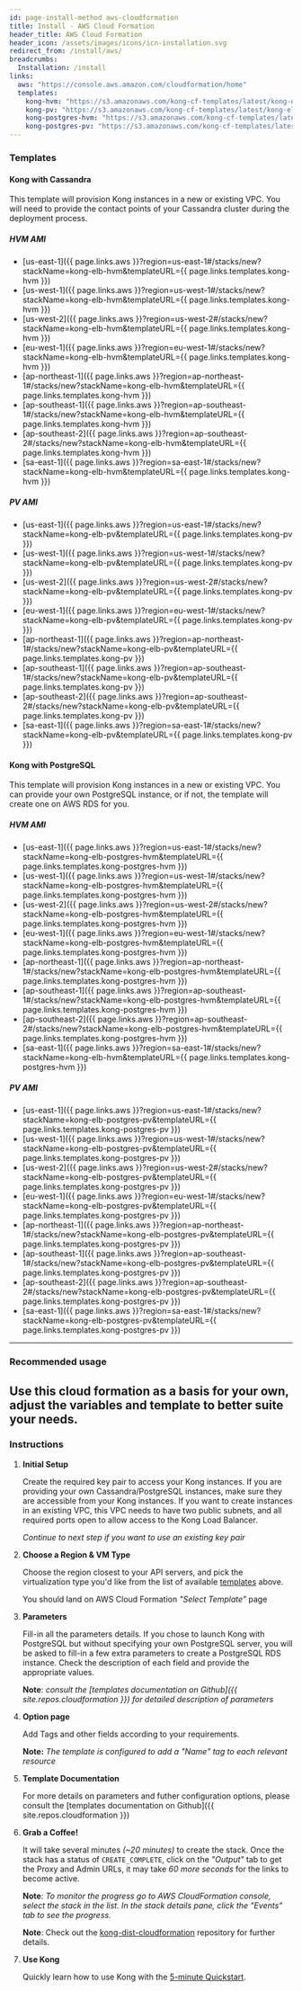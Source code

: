 ```yaml
---
id: page-install-method aws-cloudformation
title: Install - AWS Cloud Formation
header_title: AWS Cloud Formation
header_icon: /assets/images/icons/icn-installation.svg
redirect_from: /install/aws/
breadcrumbs:
  Installation: /install
links:
  aws: "https://console.aws.amazon.com/cloudformation/home"
  templates:
    kong-hvm: "https://s3.amazonaws.com/kong-cf-templates/latest/kong-elb-cassandra-user-vpc-optional-hvm.template"
    kong-pv: "https://s3.amazonaws.com/kong-cf-templates/latest/kong-elb-cassandra-user-vpc-optional-pv.template"
    kong-postgres-hvm: "https://s3.amazonaws.com/kong-cf-templates/latest/kong-elb-postgres-optional-vpc-optional-hvm.template"
    kong-postgres-pv: "https://s3.amazonaws.com/kong-cf-templates/latest/kong-elb-postgres-optional-vpc-optional-pv.template "
---
```


### Templates

#### Kong with Cassandra

This template will provision Kong instances in a new or existing VPC. You will
need to provide the contact points of your Cassandra cluster during the
deployment process.

##### HVM AMI

- [us-east-1]({{ page.links.aws }}?region=us-east-1#/stacks/new?stackName=kong-elb-hvm&templateURL={{ page.links.templates.kong-hvm }})
- [us-west-1]({{ page.links.aws }}?region=us-west-1#/stacks/new?stackName=kong-elb-hvm&templateURL={{ page.links.templates.kong-hvm }})
- [us-west-2]({{ page.links.aws }}?region=us-west-2#/stacks/new?stackName=kong-elb-hvm&templateURL={{ page.links.templates.kong-hvm }})
- [eu-west-1]({{ page.links.aws }}?region=eu-west-1#/stacks/new?stackName=kong-elb-hvm&templateURL={{ page.links.templates.kong-hvm }})
- [ap-northeast-1]({{ page.links.aws }}?region=ap-northeast-1#/stacks/new?stackName=kong-elb-hvm&templateURL={{ page.links.templates.kong-hvm }})
- [ap-southeast-1]({{ page.links.aws }}?region=ap-southeast-1#/stacks/new?stackName=kong-elb-hvm&templateURL={{ page.links.templates.kong-hvm }})
- [ap-southeast-2]({{ page.links.aws }}?region=ap-southeast-2#/stacks/new?stackName=kong-elb-hvm&templateURL={{ page.links.templates.kong-hvm }})
- [sa-east-1]({{ page.links.aws }}?region=sa-east-1#/stacks/new?stackName=kong-elb-hvm&templateURL={{ page.links.templates.kong-hvm }})

##### PV AMI

- [us-east-1]({{ page.links.aws }}?region=us-east-1#/stacks/new?stackName=kong-elb-pv&templateURL={{ page.links.templates.kong-pv }})
- [us-west-1]({{ page.links.aws }}?region=us-west-1#/stacks/new?stackName=kong-elb-pv&templateURL={{ page.links.templates.kong-pv }})
- [us-west-2]({{ page.links.aws }}?region=us-west-2#/stacks/new?stackName=kong-elb-pv&templateURL={{ page.links.templates.kong-pv }})
- [eu-west-1]({{ page.links.aws }}?region=eu-west-1#/stacks/new?stackName=kong-elb-pv&templateURL={{ page.links.templates.kong-pv }})
- [ap-northeast-1]({{ page.links.aws }}?region=ap-northeast-1#/stacks/new?stackName=kong-elb-pv&templateURL={{ page.links.templates.kong-pv }})
- [ap-southeast-1]({{ page.links.aws }}?region=ap-southeast-1#/stacks/new?stackName=kong-elb-pv&templateURL={{ page.links.templates.kong-pv }})
- [ap-southeast-2]({{ page.links.aws }}?region=ap-southeast-2#/stacks/new?stackName=kong-elb-pv&templateURL={{ page.links.templates.kong-pv }})
- [sa-east-1]({{ page.links.aws }}?region=sa-east-1#/stacks/new?stackName=kong-elb-pv&templateURL={{ page.links.templates.kong-pv }})

#### Kong with PostgreSQL

This template will provision Kong instances in a new or existing VPC. You can
provide your own PostgreSQL instance, or if not, the template will create one
on AWS RDS for you.

##### HVM AMI

- [us-east-1]({{ page.links.aws }}?region=us-east-1#/stacks/new?stackName=kong-elb-postgres-hvm&templateURL={{ page.links.templates.kong-postgres-hvm }})
- [us-west-1]({{ page.links.aws }}?region=us-west-1#/stacks/new?stackName=kong-elb-postgres-hvm&templateURL={{ page.links.templates.kong-postgres-hvm }})
- [us-west-2]({{ page.links.aws }}?region=us-west-2#/stacks/new?stackName=kong-elb-postgres-hvm&templateURL={{ page.links.templates.kong-postgres-hvm }})
- [eu-west-1]({{ page.links.aws }}?region=eu-west-1#/stacks/new?stackName=kong-elb-postgres-hvm&templateURL={{ page.links.templates.kong-postgres-hvm }})
- [ap-northeast-1]({{ page.links.aws }}?region=ap-northeast-1#/stacks/new?stackName=kong-elb-postgres-hvm&templateURL={{ page.links.templates.kong-postgres-hvm }})
- [ap-southeast-1]({{ page.links.aws }}?region=ap-southeast-1#/stacks/new?stackName=kong-elb-postgres-hvm&templateURL={{ page.links.templates.kong-postgres-hvm }})
- [ap-southeast-2]({{ page.links.aws }}?region=ap-southeast-2#/stacks/new?stackName=kong-elb-postgres-hvm&templateURL={{ page.links.templates.kong-postgres-hvm }})
- [sa-east-1]({{ page.links.aws }}?region=sa-east-1#/stacks/new?stackName=kong-elb-hvm&templateURL={{ page.links.templates.kong-postgres-hvm }})

##### PV AMI

- [us-east-1]({{ page.links.aws }}?region=us-east-1#/stacks/new?stackName=kong-elb-postgres-pv&templateURL={{ page.links.templates.kong-postgres-pv }})
- [us-west-1]({{ page.links.aws }}?region=us-west-1#/stacks/new?stackName=kong-elb-postgres-pv&templateURL={{ page.links.templates.kong-postgres-pv }})
- [us-west-2]({{ page.links.aws }}?region=us-west-2#/stacks/new?stackName=kong-elb-postgres-pv&templateURL={{ page.links.templates.kong-postgres-pv }})
- [eu-west-1]({{ page.links.aws }}?region=eu-west-1#/stacks/new?stackName=kong-elb-postgres-pv&templateURL={{ page.links.templates.kong-postgres-pv }})
- [ap-northeast-1]({{ page.links.aws }}?region=ap-northeast-1#/stacks/new?stackName=kong-elb-postgres-pv&templateURL={{ page.links.templates.kong-postgres-pv }})
- [ap-southeast-1]({{ page.links.aws }}?region=ap-southeast-1#/stacks/new?stackName=kong-elb-postgres-pv&templateURL={{ page.links.templates.kong-postgres-pv }})
- [ap-southeast-2]({{ page.links.aws }}?region=ap-southeast-2#/stacks/new?stackName=kong-elb-postgres-pv&templateURL={{ page.links.templates.kong-postgres-pv }})
- [sa-east-1]({{ page.links.aws }}?region=sa-east-1#/stacks/new?stackName=kong-elb-postgres-pv&templateURL={{ page.links.templates.kong-postgres-pv }})

----
### Recommended usage

  <B>Use this cloud formation as a basis for your own, adjust the variables and template to better suite your needs.</B>
----

### Instructions

1. **Initial Setup**

    Create the required key pair to access your Kong instances. If you are
    providing your own Cassandra/PostgreSQL instances, make sure they are
    accessible from your Kong instances. If you want to create instances in
    an existing VPC, this VPC needs to have two public subnets, and all
    required ports open to allow access to the Kong Load Balancer.

    *Continue to next step if you want to use an existing key pair*

3. **Choose a Region & VM Type**

    Choose the region closest to your API servers, and pick the virtualization
    type you'd like from the list of available [templates](#templates) above.

    You should land on AWS Cloud Formation *"Select Template"* page

4. **Parameters**

    Fill-in all the parameters details. If you chose to launch Kong with
    PostgreSQL but without specifying your own PostgreSQL server, you will be
    asked to fill-in a few extra parameters to create a PostgreSQL RDS
    instance. Check the description of each field and provide the appropriate
    values.

    **Note**: *consult the [templates documentation on Github]({{ site.repos.cloudformation }}) for detailed description of parameters*

5. **Option page**

    Add Tags and other fields according to your requirements.

    **Note:** *The template is configured to add a "Name" tag to each relevant resource*

5. **Template Documentation**

    For more details on parameters and futher configuration options, please consult the [templates documentation on Github]({{ site.repos.cloudformation }})

6. **Grab a Coffee!**

    It will take several minutes *(~20 minutes)* to create the stack. Once the stack has a status of `CREATE_COMPLETE`, click on the *"Output"* tab to get the Proxy and Admin URLs, it may take *60 more seconds* for the links to become active.

    **Note**: *To monitor the progress go to AWS CloudFormation console, select the stack in the list. In the stack details pane, click the "Events" tab to see the progress.*

    <div class="alert alert-warning">
      <div class="text-center">
        <strong>Note</strong>: Check out the <a href="{{ site.repos.cloudformation }}">kong-dist-cloudformation</a> repository for further details.
      </div>
    </div>

7. **Use Kong**

    Quickly learn how to use Kong with the [5-minute Quickstart](/docs/latest/getting-started/quickstart).

